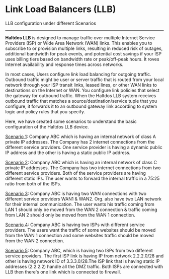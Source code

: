 # Link Load Balancers (LLB)

LLB configuration under different Scenarios

---

**Haltdos LLB** is designed to manage traffic over multiple Internet Service Providers (ISP) or Wide Area Network (WAN) links. This enables you to subscribe to or provision multiple links, resulting in reduced risk of outages, additional bandwidth for peak events, and potential cost savings if your ISP uses billing tiers based on bandwidth rate or peak/off-peak hours. It roves Internet availability and response times across networks.  

In most cases, Users configure link load balancing for outgoing traffic. Outbound traffic might be user or server traffic that is routed from your local network through your ISP transit links, leased lines, or other WAN links to destinations on the Internet or WAN. You configure link policies that select the gateway for outbound traffic.
When the Haltdos LLB system receives outbound traffic that matches a source/destination/service tuple that you configure, it forwards it to an outbound gateway link according to system logic and policy rules that you specify.  

Here, we have created some scenarios to understand the basic configuration of the Haltdos LLB device.

[Scenario 1](scenario-1.md)​: Company ABC which is having an internal network of class A private IP addresses. The Company has 2 internet connections from the different service providers. One service provider is having a dynamic public IP address and the other is having a static public IP address.  

[Scenario 2](scenario-2.md)​: Company ABC which is having an internal network of class C private IP addresses. The Company has two internet connections from two different service providers. Both of the service providers are having different static IPs. The user wants to forward the internal traffic in a 75:25 ratio from both of the ISPs.  

[Scenario 3](scenario-3.md)​: Company ABC is having two WAN connections with two different service providers WAN1 & WAN2. Org. also have two LAN network for their internal communication. The user wants his traffic coming from LAN 1 should only be moved from the WAN 2 connection & traffic coming from LAN 2 should only be moved from the WAN 1 connection.  

[Scenario 4](scenario-4.md)​: Company ABC is having two ISPs with different service providers. The users want the traffic of some websites should be moved from the WAN 1 connection and some websites traffic should be moved from the WAN 2 connection.  

[Scenario 5](scenario-5.md)​: Company ABC, which is having two ISPs from two different service providers. The first ISP link is having IP from network 2.2.2.0/28 and other is having network ID of 3.3.3.0/28.The ISP link that is having static IP addresses  (2.2.2.2) handle all the DMZ traffic. Both ISPs are connected with LLB then there's one link which is connected to firewall.
